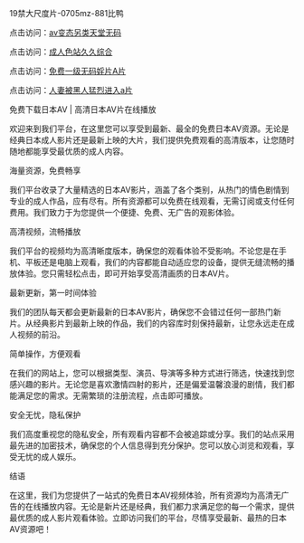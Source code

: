 
19禁大尺度片-0705mz-881比鸭


点击访问：<a href="https://cfad.pages.dev/">av变态另类天堂无码</a>

点击访问：<a href="https://tfda.pages.dev/">成人色站久久综合</a>

点击访问：<a href="https://cfad.pages.dev/">免费一级无码婬片A片</a>

点击访问：<a href="https://bered.pages.dev/">人妻被黑人猛烈进入a片</a>



免费下载日本AV | 高清日本AV片在线播放

欢迎来到我们平台，在这里您可以享受到最新、最全的免费日本AV资源。无论是经典日本成人影片还是最新上映的大片，我们提供免费观看的高清版本，让您随时随地都能享受最优质的成人内容。

海量资源，免费畅享

我们平台收录了大量精选的日本AV影片，涵盖了各个类别，从热门的情色剧情到专业的成人作品，应有尽有。所有资源都可以免费在线观看，无需订阅或支付任何费用。我们致力于为您提供一个便捷、免费、无广告的观影体验。

高清视频，流畅播放

我们平台的视频均为高清晰度版本，确保您的观看体验不受影响。不论您是在手机、平板还是电脑上观看，我们的内容都能自动适应您的设备，提供无缝流畅的播放体验。您只需轻松点击，即可开始享受高清画质的日本AV片。

最新更新，第一时间体验

我们的团队每天都会更新最新的日本AV影片，确保您不会错过任何一部热门新片。从经典影片到最新上映的作品，我们的内容库时刻保持最新，让您永远走在成人视频的前沿。

简单操作，方便观看

在我们的网站上，您可以根据类型、演员、导演等多种方式进行筛选，快速找到您感兴趣的影片。无论您是喜欢激情四射的影片，还是偏爱温馨浪漫的剧情，我们都能满足您的需求。无需繁琐的注册流程，点击即可播放。

安全无忧，隐私保护

我们高度重视您的隐私安全，所有观看内容都不会被追踪或分享。我们的站点采用最先进的加密技术，确保您的个人信息得到充分保护。您可以放心浏览和观看，享受无忧的成人娱乐。

结语

在这里，我们为您提供了一站式的免费日本AV视频体验，所有资源均为高清无广告的在线播放内容。无论是新片还是经典，我们都力求满足您的每一个需求，提供最优质的成人影片观看体验。立即访问我们的平台，尽情享受最新、最热的日本AV资源吧！














<span style="display:none;">[Canonical link](  ）</span>
